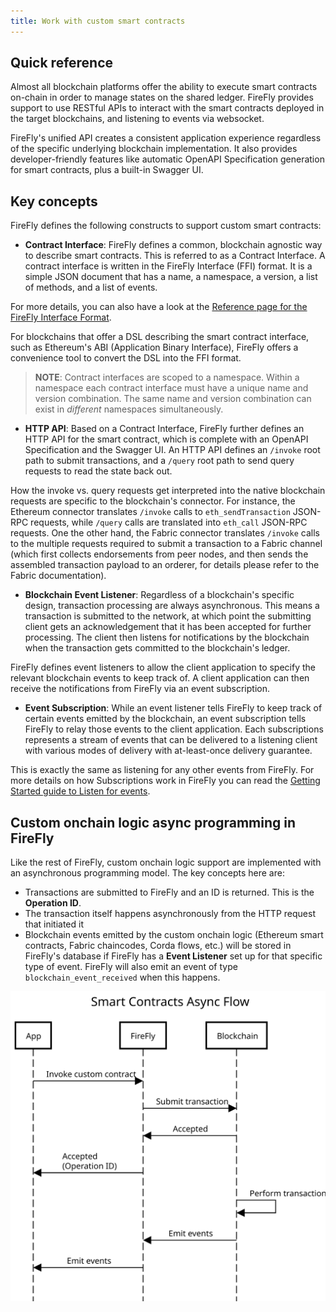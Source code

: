```yaml
---
title: Work with custom smart contracts
---
```


## Quick reference

Almost all blockchain platforms offer the ability to execute smart contracts on-chain in order to manage states on the shared ledger. FireFly provides support to use RESTful APIs to interact with the smart contracts deployed in the target blockchains, and listening to events via websocket.

FireFly's unified API creates a consistent application experience regardless of the specific underlying blockchain implementation. It also provides developer-friendly features like automatic OpenAPI Specification generation for smart contracts, plus a built-in Swagger UI.

## Key concepts

FireFly defines the following constructs to support custom smart contracts:

- **Contract Interface**: FireFly defines a common, blockchain agnostic way to describe smart contracts. This is referred to as a Contract Interface. A contract interface is written in the FireFly Interface (FFI) format. It is a simple JSON document that has a name, a namespace, a version, a list of methods, and a list of events.

For more details, you can also have a look at the [Reference page for the FireFly Interface Format](../../reference/firefly_interface_format.md).

For blockchains that offer a DSL describing the smart contract interface, such as Ethereum's ABI (Application Binary Interface), FireFly offers a convenience tool to convert the DSL into the FFI format.

> **NOTE**: Contract interfaces are scoped to a namespace. Within a namespace each contract interface must have a unique name and version combination. The same name and version combination can exist in _different_ namespaces simultaneously.

- **HTTP API**: Based on a Contract Interface, FireFly further defines an HTTP API for the smart contract, which is complete with an OpenAPI Specification and the Swagger UI. An HTTP API defines an `/invoke` root path to submit transactions, and a `/query` root path to send query requests to read the state back out.

How the invoke vs. query requests get interpreted into the native blockchain requests are specific to the blockchain's connector. For instance, the Ethereum connector translates `/invoke` calls to `eth_sendTransaction` JSON-RPC requests, while `/query` calls are translated into `eth_call` JSON-RPC requests. One the other hand, the Fabric connector translates `/invoke` calls to the multiple requests required to submit a transaction to a Fabric channel (which first collects endorsements from peer nodes, and then sends the assembled transaction payload to an orderer, for details please refer to the Fabric documentation).

- **Blockchain Event Listener**: Regardless of a blockchain's specific design, transaction processing are always asynchronous. This means a transaction is submitted to the network, at which point the submitting client gets an acknowledgement that it has been accepted for further processing. The client then listens for notifications by the blockchain when the transaction gets committed to the blockchain's ledger.

FireFly defines event listeners to allow the client application to specify the relevant blockchain events to keep track of. A client application can then receive the notifications from FireFly via an event subscription.

- **Event Subscription**: While an event listener tells FireFly to keep track of certain events emitted by the blockchain, an event subscription tells FireFly to relay those events to the client application. Each subscriptions represents a stream of events that can be delivered to a listening client with various modes of delivery with at-least-once delivery guarantee.

This is exactly the same as listening for any other events from FireFly. For more details on how Subscriptions work in FireFly you can read the [Getting Started guide to Listen for events](../events.md).

## Custom onchain logic async programming in FireFly

Like the rest of FireFly, custom onchain logic support are implemented with an asynchronous programming model. The key concepts here are:

- Transactions are submitted to FireFly and an ID is returned. This is the **Operation ID**.
- The transaction itself happens asynchronously from the HTTP request that initiated it
- Blockchain events emitted by the custom onchain logic (Ethereum smart contracts, Fabric chaincodes, Corda flows, etc.) will be stored in FireFly's database if FireFly has a **Event Listener** set up for that specific type of event. FireFly will also emit an event of type `blockchain_event_received` when this happens.

<!-- TODO: Update this diagram -->

![Smart Contracts Async Flow](../../images/smart_contracts_async_flow.svg "Smart Contracts Async Flow")

<!--nav-->
